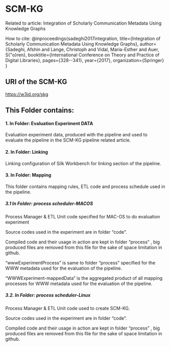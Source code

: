 # SCM-KG
Related to article:
Integration of Scholarly Communication Metadata Using Knowledge Graphs

How to cite:
@inproceedings{sadeghi2017integration,
  title={Integration of Scholarly Communication Metadata Using Knowledge Graphs},
  author={Sadeghi, Afshin and Lange, Christoph and Vidal, Maria-Esther and Auer, S{\"o}ren},
  booktitle={International Conference on Theory and Practice of Digital Libraries},
  pages={328--341},
  year={2017},
  organization={Springer}
}

## URI of the SCM-KG
https://w3id.org/skg

## This Folder contains:
#### 1.  In Folder:  Evaluation Experiment DATA
Evaluation experiment data, produced with the pipeline and used to evaluate the pipeline in the SCM-KG pipeline related article.  

#### 2. In Folder: Linking  
Linking configuration of Silk Workbench for linking section of the pipeline.  


#### 3. In Folder: Mapping
This folder contains mapping rules, ETL code and process schedule used in the pipeline. 

##### 3.1 In Folder: process scheduler-MACOS  
Process Manager & ETL Unit code specified for MAC-OS to do evaluation experiment  

Source codes used in the experiment are in folder “code”.  

Compiled code and their usage in action are kept in folder “process” , big produced files are removed from this file for the sake of space limitation in github.  

“wwwExperimentProcess” is same to folder “process” specified for the WWW metadata used for the evaluation of the pipeline.  

“WWWExperiment-mappedData” is the aggregated product of all mapping processes for WWW metadata used for the evaluation of the pipeline.  

##### 3.2. In Folder: process scheduler-Linux
Process Manager & ETL Unit code used to create SCM-KG.

Source codes used in the experiment are in folder “code”.    

Compiled code and their usage in action are kept in folder “process” , big produced files are removed from this file for the sake of space limitation in github.     
 
